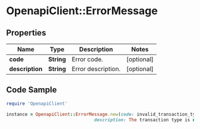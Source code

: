 # OpenapiClient::ErrorMessage

## Properties

Name | Type | Description | Notes
------------ | ------------- | ------------- | -------------
**code** | **String** | Error code. | [optional] 
**description** | **String** | Error description. | [optional] 

## Code Sample

```ruby
require 'OpenapiClient'

instance = OpenapiClient::ErrorMessage.new(code: invalid_transaction_type,
                                 description: The transaction type is not supported)
```


